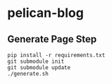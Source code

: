 pelican-blog
============

Generate Page Step
------

```
pip install -r requirements.txt
git submodule init
git submodule update
./generate.sh
```
